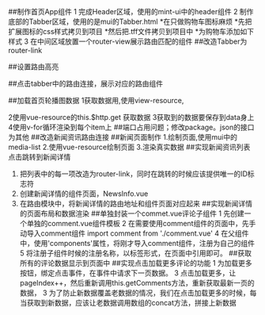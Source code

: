 ##制作首页App组件
1 完成Header区域，使用的mint-ui中的header组件
2 制作底部的Tabber区域，使用的是mui的Tabber.html
  *在只做购物车图标麻烦
  *先把扩展图标的css样式拷贝到项目
  *然后把.tff文件拷贝到项目中
  *为购物车添加如下样式
3 在中间区域放置一个router-view展示路由匹配的组件
##改造Tabber为router-link

##设置路由高亮

##点击tabber中的路由连接，展示对应的路由组件

##加载首页轮播图数据
1获取数据用,使用view-resource,

2使用vue-resource的this.$http.get 获取数据
3获取到的数据要保存到data身上
4使用v-for循环渲染到每个item上
##端口占用问题；修改package。json的接口为其他
##改造新闻资讯路由连接
##新闻页面制作
1.绘制页面,使用mui中的media-list
2.使用vue-resource绘制页面
3.渲染真实数据
##实现新闻资讯列表 点击跳转到新闻详情
1. 把列表中的每一项改造为router-link，同时在跳转的时候应该提供唯一的ID标志符
2. 创建新闻详情的组件页面，NewsInfo.vue
3. 在路由模块中，将新闻详情的路由地址和组件页面对应起来
##实现新闻详情的页面布局和数据渲染
##单独封装一个commet.vue评论子组件
1 先创建一个单独的comment.vue组件模板
2 在需要使用comment组件的页面中，先手动导入comment组件
  import comment from './comment.vue'
4 在父组件中，使用'components'属性，将刚才导入comment组件，注册为自己的组件
5 将注册子组件时候的注册名称，以标签形式，在页面中引用即可。
##获取所有的评论数据显示到页面中
##实现点击加载更多评论的功能
1 为加载更多按钮，绑定点击事件，在事件中请求下一页数据。
3 点击加载更多，让pageIndex++，然后重新调用this.getComments方法，重新获取最新一页的数据，
3 为了防止新数据覆盖老数据的情况，我们在点击加载更多的时候，每当获取到新数据，应该让老数据调用数组的concat方法，拼接上新数据